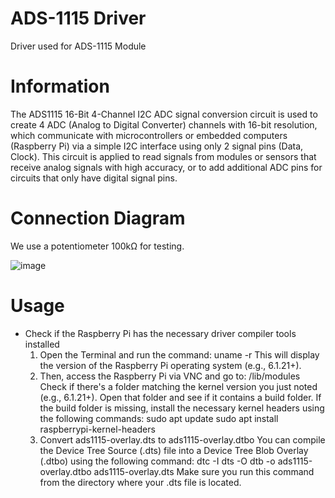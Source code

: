 # ADS-1115 Driver
Driver used for ADS-1115 Module
# Information 
The ADS1115 16-Bit 4-Channel I2C ADC signal conversion circuit is used to create 4 ADC (Analog to Digital Converter) channels with 16-bit resolution, which communicate with microcontrollers or embedded computers (Raspberry Pi) via a simple I2C interface using only 2 signal pins (Data, Clock). This circuit is applied to read signals from modules or sensors that receive analog signals with high accuracy, or to add additional ADC pins for circuits that only have digital signal pins.
# Connection Diagram
We use a potentiometer 100kΩ for testing.

![image](https://github.com/user-attachments/assets/6a32c212-bdd7-445a-8294-f3ec2c493e12)
# Usage
* Check if the Raspberry Pi has the necessary driver compiler tools installed
  1. Open the Terminal and run the command:
          uname -r
     This will display the version of the Raspberry Pi operating system (e.g., 6.1.21+).
  3. Then, access the Raspberry Pi via VNC and go to:
         /lib/modules
     Check if there's a folder matching the kernel version you just noted (e.g., 6.1.21+). Open that folder and see if it contains a build folder.
     If the build folder is missing, install the necessary kernel headers using the following commands:
         sudo apt update
         sudo apt install raspberrypi-kernel-headers
  4. Convert ads1115-overlay.dts to ads1115-overlay.dtbo
     You can compile the Device Tree Source (.dts) file into a Device Tree Blob Overlay (.dtbo) using the following command:
         dtc -I dts -O dtb -o ads1115-overlay.dtbo ads1115-overlay.dts
     Make sure you run this command from the directory where your .dts file is located.






     
